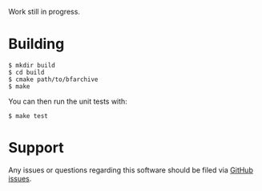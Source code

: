 Work still in progress.

Building
===

    $ mkdir build
    $ cd build
    $ cmake path/to/bfarchive
    $ make

You can then run the unit tests with:

    $ make test

Support
===
Any issues or questions regarding this software should be filed via
[GitHub issues](https://github.com/bigfix/bfarchive/issues).

